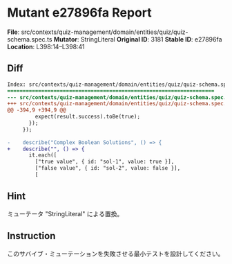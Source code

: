 # Mutant e27896fa Report

**File**: src/contexts/quiz-management/domain/entities/quiz/quiz-schema.spec.ts
**Mutator**: StringLiteral
**Original ID**: 3181
**Stable ID**: e27896fa
**Location**: L398:14–L398:41

## Diff

```diff
Index: src/contexts/quiz-management/domain/entities/quiz/quiz-schema.spec.ts
===================================================================
--- src/contexts/quiz-management/domain/entities/quiz/quiz-schema.spec.ts	original
+++ src/contexts/quiz-management/domain/entities/quiz/quiz-schema.spec.ts	mutated #3181
@@ -394,9 +394,9 @@
         expect(result.success).toBe(true);
       });
     });
 
-    describe("Complex Boolean Solutions", () => {
+    describe("", () => {
       it.each([
         ["true value", { id: "sol-1", value: true }],
         ["false value", { id: "sol-2", value: false }],
         [
```

## Hint

ミューテータ "StringLiteral" による置換。

## Instruction

このサバイブ・ミューテーションを失敗させる最小テストを設計してください。

